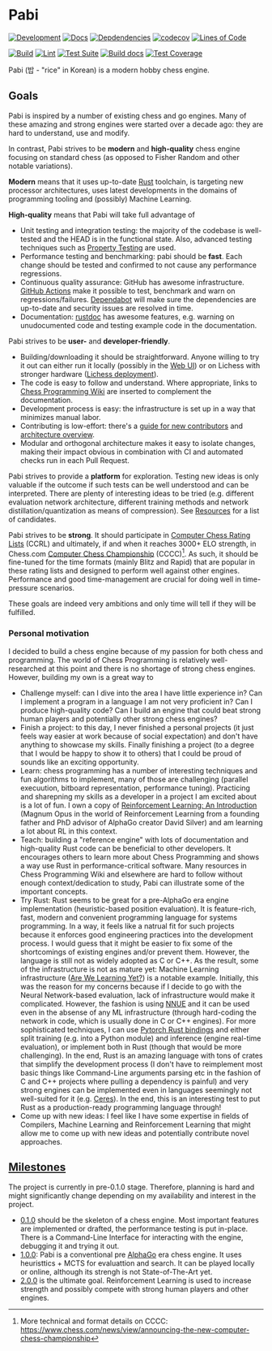 # Pabi

[![Development](https://img.shields.io/badge/development-work%20in%20progress-red)](https://github.com/github/kirillbobyrev/pabi)
[![Docs](https://docs.rs/pabi/badge.svg)](https://docs.rs/pabi)
[![Depdendencies](https://deps.rs/repo/github/kirillbobyrev/pabi/status.svg)](https://deps.rs/repo/github/kirillbobyrev/pabi)
[![codecov](https://codecov.io/gh/kirillbobyrev/pabi/branch/main/graph/badge.svg)](https://codecov.io/gh/kirillbobyrev/pabi)
[![Lines of Code](https://tokei.rs/b1/github/kirillbobyrev/pabi)](https://github.com/kirillbobyrev/pabi/tree/main/src)

[![Build](https://github.com/kirillbobyrev/pabi/actions/workflows/build.yaml/badge.svg)](https://github.com/kirillbobyrev/pabi/actions/workflows/build.yaml)
[![Lint](https://github.com/kirillbobyrev/pabi/actions/workflows/lint.yaml/badge.svg)](https://github.com/kirillbobyrev/pabi/actions/workflows/lint.yaml)
[![Test Suite](https://github.com/kirillbobyrev/pabi/actions/workflows/test.yaml/badge.svg)](https://github.com/kirillbobyrev/pabi/actions/workflows/test.yaml)
[![Build docs](https://github.com/kirillbobyrev/pabi/actions/workflows/docs.yaml/badge.svg)](https://github.com/kirillbobyrev/pabi/actions/workflows/docs.yaml)
[![Test Coverage](https://github.com/kirillbobyrev/pabi/actions/workflows/coverage.yaml/badge.svg)](https://github.com/kirillbobyrev/pabi/actions/workflows/coverage.yaml)

Pabi (밥 - "rice" in Korean) is a modern hobby chess engine.

## Goals

Pabi is inspired by a number of existing chess and go engines. Many of these
amazing and strong engines were started over a decade ago: they are hard to
understand, use and modify.

In contrast, Pabi strives to be __modern__ and __high-quality__ chess engine
focusing on standard chess (as opposed to Fisher Random and other notable
variations).

__Modern__ means that it uses up-to-date [Rust] toolchain, is targeting new
processor architectures, uses latest developments in the domains of programming
tooling and (possibly) Machine Learning.

__High-quality__ means that Pabi will take full advantage of

- Unit testing and integration testing: the majority of the codebase is
  well-tested and the HEAD is in the functional state. Also, advanced
  testing techniques such as [Property Testing] are used.
- Performance testing and benchmarking: pabi should be __fast__. Each change
  should be tested and confirmed to not cause any performance regressions.
- Continuous quality assurance: GitHub has awesome infrastructure. [GitHub
  Actions] make it possible to test, benchmark and warn on
  regressions/failures. [Dependabot] will make sure the dependencies are
  up-to-date and security issues are resolved in time.
- Documentation: [rustdoc] has awesome features, e.g. warning on
  unudocumented code and testing example code in the documentation.

Pabi strives to be __user-__ and __developer-friendly__.

- Building/downloading it should be straightforward. Anyone willing to try
  it out can either run it locally (possibly in the [Web UI]) or on Lichess
  with stronger hardware ([Lichess deployment]).
- The code is easy to follow and understand. Where appropriate, links to
  [Chess Programming Wiki] are inserted to complement the documentation.
- Development process is easy: the infrastructure is set up in a way that
  minimizes manual labor.
- Contributing is low-effort: there's a [guide for new contributors] and
  [architecture overview].
- Modular and orthogonal architecture makes it easy to isolate changes,
  making their impact obvious in combination with CI and automated checks
  run in each Pull Request.

Pabi strives to provide a __platform__ for exploration. Testing new ideas is
only valuable if the outcome if such tests can be well understood and can be
interpreted. There are plenty of interesting ideas to be tried (e.g. different
evaluation network architecture, different training methods and network
distillation/quantization as means of compression). See [Resources] for a list
of candidates.

Pabi strives to be __strong__. It should participate in [Computer Chess Rating
Lists] (CCRL) and ultimately, if and when it reaches 3000+ ELO strength, in
Chess.com [Computer Chess Championship] (CCCC)[^CCCC]. As such, it should be
fine-tuned for the time formats (mainly Blitz and Rapid) that are popular in
these rating lists and designed to perform well against other engines.
Performance and good time-management are crucial for doing well in
time-pressure scenarios.

These goals are indeed very ambitions and only time will tell if they will
be fulfilled.

### Personal motivation

I decided to build a chess engine because of my passion for both chess and
programming. The world of Chess Programming is relatively well-researched at
this point and there is no shortage of strong chess engines. However,
building my own is a great way to

- Challenge myself: can I dive into the area I have little experience in?
  Can I implement a program in a language I am not very proficient in? Can I
  produce high-quality code? Can I build an engine that could beat strong
  human players and potentially other strong chess engines?
- Finish a project: to this day, I never finished a personal projects (it
  just feels way easier at work because of social expectation) and don't
  have anything to showcase my skills. Finally finishing a project (to a
  degree that I would be happy to show it to others) that I could be proud
  of sounds like an exciting opportunity.
- Learn: chess programming has a number of interesting techniques and fun
  algorithms to implement, many of those are challenging (parallel
  execuution, bitboard representation, performance tuning). Practicing and
  sharepning my skills as a developer in a project I am excited about is a
  lot of fun. I own a copy of [Reinforcement Learning: An Introduction]
  (Magnum Opus in the world of Reinforcement Learning from a founding father
  and PhD advisor of AlphaGo creator David Silver) and am learning a lot
  about RL in this context.
- Teach: building a "reference engine" with lots of documentation and
  high-quality Rust code can be beneficial to other developers. It
  encourages others to learn more about Chess Programming and shows a way
  use Rust in performance-critical software. Many resources in Chess
  Programming Wiki and elsewhere are hard to follow without enough
  context/dedication to study, Pabi can illustrate some of the important
  concepts.
- Try Rust: Rust seems to be great for a pre-AlphaGo era engine implementation
  (heuristic-based position evaluation). It is feature-rich, fast, modern and
  convenient programming language for systems programming. In a way, it feels
  like a natrual fit for such projects because it enforces good engineering
  practices into the development process. I would guess that it might be easier
  to fix some of the shortcomings of existing engines and/or prevent them.
  However, the language is still not as widely adopted as C or C++. As the
  result, some of the infrastructure is not as mature yet: Machine Learning
  infrastructure ([Are We Learning Yet?]) is a notable example. Initially, this
  was the reason for my concerns because if I decide to go with the Neural
  Network-based evaluation, lack of infrastructure would make it complicated.
  However, the fashion is using [NNUE] and it can be used even in the absense
  of any ML infrastructure (through hard-coding the network in code, which is
  usually done in C or C++ engines). For more sophisticated techniques, I can
  use [Pytorch Rust bindings] and either split training (e.g. into a Python
  module) and inference (engine real-time evaluation), or implement both in
  Rust (though that would be more challenging). In the end, Rust is an amazing
  language with tons of crates that simplify the development process (I don't
  have to reimplement most basic things like Command-Line arguments parsing etc
  in the fashion of C and C++ projects where pulling a dependency is painful)
  and very strong engines can be implemented even in languages seemingly not
  well-suited for it (e.g. [Ceres]). In the end, this is an interesting test to
  put Rust as a production-ready programming language through!
- Come up with new ideas: I feel like I have some expertise in fields of
  Compilers, Machine Learning and Reinforcement Learning that might allow me
  to come up with new ideas and potentially contribute novel approaches.

## [Milestones]

The project is currently in pre-0.1.0 stage. Therefore, planning is hard and
might significantly change depending on my availability and interest in the
project.

- [0.1.0] should be the skeleton of a chess engine. Most important features are
  implemented or drafted, the performance testing is put in-place. There is a
  Command-Line Interface for interacting with the engine, debugging it and
  trying it out.
- [1.0.0]: Pabi is a conventional pre [AlphaGo] era chess engine. It uses
  heuristtics + MCTS for evaluattion and search. It can be played locally or
  online, although its strengh is not State-of-The-Art yet.
- [2.0.0] is the ultimate goal. Reinforcement Learning is used to increase
  strength and possibly compete with strong human players and other engines.

[Rust]: https://www.rust-lang.org/
[Property Testing]: https://en.wikipedia.org/wiki/Property_testing
[GitHub Actions]: https://github.com/features/actions
[Dependabot]: https://github.com/dependabot
[rustdoc]: https://doc.rust-lang.org/rustdoc
[Web UI]: https://github.com/kirillbobyrev/pabi/issues/14
[Lichess deployment]: https://github.com/kirillbobyrev/pabi/issues/14
[Chess Programming Wiki]: https://www.chessprogramming.org/Main_Page
[guide for new contributors]: https://github.com/kirillbobyrev/pabi/issues/15
[architecture overview]: https://github.com/kirillbobyrev/pabi/issues/4
[Resources]: https://github.com/kirillbobyrev/pabi/wiki/Resources
[Computer Chess Rating Lists]: http://ccrl.chessdom.com/
[Computer Chess Championship]: https://www.chess.com/computer-chess-championship
[Reinforcement Learning: An Introduction]: http://incompleteideas.net/book/the-book.html
[AlphaGo]: https://en.wikipedia.org/wiki/AlphaGo
[Are We Learning Yet?]: https://www.arewelearningyet.com/
[NNUE]: https://www.chessprogramming.org/NNUE
[Pytorch Rust bindings]: https://github.com/LaurentMazare/tch-rs
[Ceres]: https://github.com/dje-dev/Ceres
[Milestones]: https://github.com/kirillbobyrev/pabi/milestones
[0.1.0]: https://github.com/kirillbobyrev/pabi/milestone/1
[1.0.0]: https://github.com/kirillbobyrev/pabi/milestone/2
[2.0.0]: https://github.com/kirillbobyrev/pabi/milestone/3

[^cccc]:
    More technical and format details on CCCC:
    <https://www.chess.com/news/view/announcing-the-new-computer-chess-championship>
